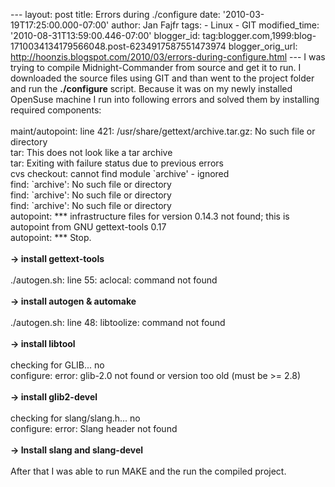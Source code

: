 --- layout: post title: Errors during ./configure date:
'2010-03-19T17:25:00.000-07:00' author: Jan Fajfr tags: - Linux - GIT
modified\_time: '2010-08-31T13:59:00.446-07:00' blogger\_id:
tag:blogger.com,1999:blog-1710034134179566048.post-6234917587551473974
blogger\_orig\_url:
http://hoonzis.blogspot.com/2010/03/errors-during-configure.html --- I
was trying to compile Midnight-Commander from source and get it to run.
I downloaded the source files using GIT and than went to the project
folder and run the **./configure** script. Because it was on my newly
installed OpenSuse machine I run into following errors and solved them
by installing required components:\
\
maint/autopoint: line 421: /usr/share/gettext/archive.tar.gz: No such
file or directory\
tar: This does not look like a tar archive\
tar: Exiting with failure status due to previous errors\
cvs checkout: cannot find module \`archive' - ignored\
find: \`archive': No such file or directory\
find: \`archive': No such file or directory\
find: \`archive': No such file or directory\
autopoint: \*\*\* infrastructure files for version 0.14.3 not found;
this is autopoint from GNU gettext-tools 0.17\
autopoint: \*\*\* Stop.\
\
**-&gt; install gettext-tools**\
\
./autogen.sh: line 55: aclocal: command not found\
\
**-&gt; install autogen & automake**\
\
./autogen.sh: line 48: libtoolize: command not found\
\
**-&gt; install libtool**\
\
checking for GLIB... no\
configure: error: glib-2.0 not found or version too old (must be &gt;=
2.8)\
\
**-&gt; install glib2-devel**\
\
checking for slang/slang.h... no\
configure: error: Slang header not found\
\
**-&gt; Install slang and slang-devel**\
\
After that I was able to run MAKE and the run the compiled project.

